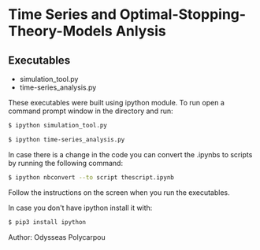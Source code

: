 # Time Series and Optimal-Stopping-Theory-Models Anlysis

## Executables

- simulation_tool.py
- time-series_analysis.py

These executables were built using ipython module.
To run open a command prompt window in the directory and run:

```bash
$ ipython simulation_tool.py
```
```bash
$ ipython time-series_analysis.py
```
In case there is a change in the code you can convert the .ipynbs to scripts by running the following command:

```bash
$ ipython nbconvert --to script thescript.ipynb
```

Follow the instructions on the screen when you run the executables.

In case you don't have ipython install it with:

```bash
$ pip3 install ipython
```

Author: Odysseas Polycarpou
